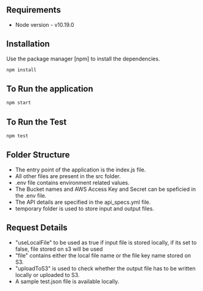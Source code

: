 ## Requirements

- Node version - v10.19.0

## Installation

Use the package manager [npm] to install the dependencies.

```bash
npm install
```

## To Run the application

```bash
npm start
```

## To Run the Test

```bash
npm test
```

## Folder Structure

- The entry point of the application is the index.js file.
- All other files are present in the src folder.
- .env file contains environment related values.
- The Bucket names and AWS Access Key and Secret can be speficied in the .env file.
- The API details are specified in the api_specs.yml file.
- temporary folder is used to store input and output files.

## Request Details
- "useLocalFile" to be used as true if input file is stored locally, if its set to false, file stored on s3 will be used
- "file" contains either the local file name or the file key name stored on S3.
- "uploadToS3" is used to check whether the output file has to be written locally or uploaded to S3.
- A sample test.json file is available locally.